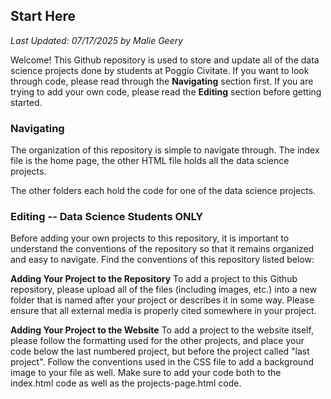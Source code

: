 ## Start Here
*Last Updated: 07/17/2025 by Malie Geery*

Welcome! This Github repository is used to store and update all of the data science projects done by students at Poggio Civitate. If you want to look through code, please read through the **Navigating** section first. If you are trying to add your own code, please read the **Editing** section before getting started.

### Navigating
The organization of this repository is simple to navigate through. The index file is the home page, the other HTML file holds all the data science projects.

The other folders each hold the code for one of the data science projects.

### Editing -- Data Science Students ONLY
Before adding your own projects to this repository, it is important to understand the conventions of the repository so that it remains organized and easy to navigate. Find the conventions of this repository listed below:

**Adding Your Project to the Repository**
To add a project to this Github repository, please upload all of the files (including images, etc.) into a new folder that is named after your project or describes it in some way. Please ensure that all external media is properly cited somewhere in your project.

**Adding Your Project to the Website**
To add a project to the website itself, please follow the formatting used for the other projects, and place your code below the last numbered project, but before the project called "last project". Follow the conventions used in the CSS file to add a background image to your file as well. Make sure to add your code both to the index.html code as well as the projects-page.html code.
